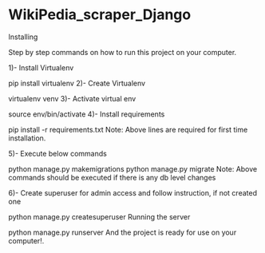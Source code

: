 # WikiPedia_scraper_Django

Installing

Step by step commands on how to run this project on your computer.

1)- Install Virtualenv

pip install virtualenv
2)- Create Virtualenv

virtualenv venv
3)- Activate virtual env

source env/bin/activate
4)- Install requirements

pip install -r requirements.txt
Note: Above lines are required for first time installation.


5)- Execute below commands

python manage.py makemigrations
python manage.py migrate
Note: Above commands should be executed if there is any db level changes

6)- Create superuser for admin access and follow instruction, if not created one

python manage.py createsuperuser
Running the server

python manage.py runserver
And the project is ready for use on your computer!.
